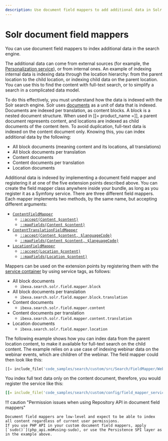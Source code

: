 ```yaml
---
description: Use document field mappers to add additional data in Solr search engine.
---
```


# Solr document field mappers

You can use document field mappers to index additional data in the search engine.

The additional data can come from external sources (for example, the [Personalization service](personalization.md)), or from internal ones.
An example of indexing internal data is indexing data through the location hierarchy: from the parent location to the child location, or indexing child data on the parent location.
You can use this to find the content with full-text search, or to simplify a search in a complicated data model.

To do this effectively, you must understand how the data is indexed with the Solr search engine.
Solr uses [documents](https://solr.apache.org/guide/7_7/overview-of-documents-fields-and-schema-design.html#how-solr-sees-the-world) as a unit of data that is indexed.
Documents are indexed per translation, as content blocks.
A block is a nested document structure.
When used in [[= product_name =]], a parent document represents content, and locations are indexed as child documents of the content item.
To avoid duplication, full-text data is indexed on the content document only.
Knowing this, you can index additional data by the following:

- All block documents (meaning content and its locations, all translations)
- All block documents per translation
- Content documents
- Content documents per translation
- Location documents

Additional data is indexed by implementing a document field mapper and registering it at one of the five extension points described above.
You can create the field mapper class anywhere inside your bundle, as long as you register it as a Symfony service.
There are three different field mappers.
Each mapper implements two methods, by the same name, but accepting different arguments:

- [`ContentFieldMapper`](/api/php_api/php_api_reference/classes/Ibexa-Contracts-Solr-FieldMapper-ContentTranslationFieldMapper.html)
    - [`::accept(Content $content)`](/api/php_api/php_api_reference/classes/Ibexa-Contracts-Solr-FieldMapper-ContentTranslationFieldMapper.html#method_accept)
    - [`::mapFields(Content $content)`](/api/php_api/php_api_reference/classes/Ibexa-Contracts-Solr-FieldMapper-ContentTranslationFieldMapper.html#method_mapFields)
- [`ContentTranslationFieldMapper`](/api/php_api/php_api_reference/classes/Ibexa-Contracts-Solr-FieldMapper-ContentTranslationFieldMapper.html)
    - [`::accept(Content $content, $languageCode)`](/api/php_api/php_api_reference/classes/Ibexa-Contracts-Solr-FieldMapper-ContentTranslationFieldMapper.html#method_accept)
    - [`::mapFields(Content $content, $languageCode)`](/api/php_api/php_api_reference/classes/Ibexa-Contracts-Solr-FieldMapper-ContentTranslationFieldMapper.html#method_mapFields)
- [`LocationFieldMapper`](/api/php_api/php_api_reference/classes/Ibexa-Contracts-Solr-FieldMapper-LocationFieldMapper.html)
    - [`::accept(Location $content)`](/api/php_api/php_api_reference/classes/Ibexa-Contracts-Solr-FieldMapper-LocationFieldMapper.html#method_accept)
    - [`::mapFields(Location $content)`](/api/php_api/php_api_reference/classes/Ibexa-Contracts-Solr-FieldMapper-LocationFieldMapper.html#method_mapFields)

Mappers can be used on the extension points by registering them with the [service container](php_api.md#service-container) by using service tags, as follows:

- All block documents
    - `ibexa.search.solr.field.mapper.block`
- All block documents per translation
    - `ibexa.search.solr.field.mapper.block.translation`
- Content documents
    - `ibexa.search.solr.field.mapper.content`
- Content documents per translation
    - `ibexa.search.solr.field.mapper.content.translation`
- Location documents
    - `ibexa.search.solr.field.mapper.location`

The following example shows how you can index data from the parent location content, to make it available for full-text search on the child content.
The example relies on a use case of indexing webinar data on the webinar events, which are children of the webinar.
The field mapper could then look like this:

```php
[[= include_file('code_samples/search/custom/src/Search/FieldMapper/WebinarEventTitleFulltextFieldMapper.php') =]]
```

You index full text data only on the content document, therefore, you would register the service like this:

``` yaml
[[= include_file('code_samples/search/custom/config/field_mapper_services.yaml') =]]
```

!!! caution "Permission issues when using Repository API in document field mappers"

    Document field mappers are low-level and expect to be able to index all content regardless of current user permissions.
    If you use PHP API in your custom document field mappers, apply [`sudo()`](php_api.md#using-sudo), or use the Persistence SPI layer as in the example above.
